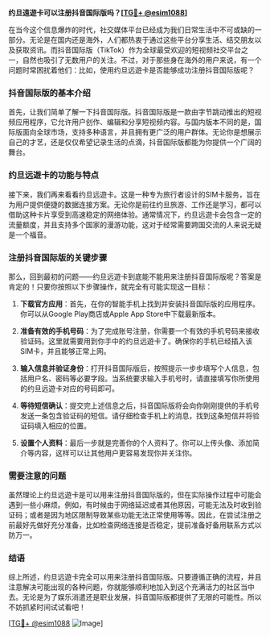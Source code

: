 **约旦遠遊卡可以注册抖音国际版吗？[[TG💪+ @esim1088](https://t.me/s/esim1088)]**

在当今这个信息爆炸的时代，社交媒体平台已经成为我们日常生活中不可或缺的一部分。无论是在国内还是海外，人们都热衷于通过这些平台分享生活、结交朋友以及获取资讯。而抖音国际版（TikTok）作为全球最受欢迎的短视频社交平台之一，自然也吸引了无数用户的关注。不过，对于那些身在海外的用户来说，有一个问题时常困扰着他们：比如，使用约旦远遊卡是否能够成功注册抖音国际版呢？

### 抖音国际版的基本介绍

首先，让我们简单了解一下抖音国际版。抖音国际版是一款由字节跳动推出的短视频应用程序，它允许用户创作、编辑和分享短视频内容。与国内版本不同的是，国际版面向全球市场，支持多种语言，并且拥有更广泛的用户群体。无论你是想展示自己的才艺，还是仅仅希望记录生活的点滴，抖音国际版都能为你提供一个广阔的舞台。

### 约旦远遊卡的功能与特点

接下来，我们再来看看约旦远遊卡。这是一种专为旅行者设计的SIM卡服务，旨在为用户提供便捷的数据连接方案。无论你是前往约旦旅游、工作还是学习，都可以借助这种卡片享受到高速稳定的网络体验。通常情况下，约旦远遊卡会包含一定的流量额度，并且支持多个国家的漫游功能，这对于经常需要跨国交流的人来说无疑是一个福音。

### 注册抖音国际版的关键步骤

那么，回到最初的问题——约旦远遊卡到底能不能用来注册抖音国际版呢？答案是肯定的！只要你按照以下步骤操作，就完全有可能实现这一目标：

1. **下载官方应用**：首先，在你的智能手机上找到并安装抖音国际版的应用程序。你可以从Google Play商店或Apple App Store中下载最新版本。
   
2. **准备有效的手机号码**：为了完成账号注册，你需要一个有效的手机号码来接收验证码。这里就需要用到你手中的约旦远遊卡了。确保你的手机已经插入该SIM卡，并且能够正常上网。

3. **输入信息并验证身份**：打开抖音国际版后，按照提示一步步填写个人信息，包括用户名、密码等必要字段。当系统要求输入手机号时，请直接填写你所使用的约旦远遊卡对应的号码即可。

4. **等待短信确认**：提交完上述信息之后，抖音国际版将会向你刚刚提供的手机号发送一条包含验证码的短信。请仔细检查手机上的消息，找到这条短信并将验证码填入相应的位置。

5. **设置个人资料**：最后一步就是完善你的个人资料了。你可以上传头像、添加简介等内容，这样可以让其他用户更容易发现你并关注你。

### 需要注意的问题

虽然理论上约旦远遊卡是可以用来注册抖音国际版的，但在实际操作过程中可能会遇到一些小麻烦。例如，有时候由于网络延迟或者其他原因，可能无法及时收到验证码；或者是因为地区限制导致某些功能无法正常使用等等。因此，在尝试注册之前最好先做好充分准备，比如检查网络连接是否稳定，提前准备好备用联系方式以防万一。

### 结语

综上所述，约旦远遊卡完全可以用来注册抖音国际版。只要遵循正确的流程，并且注意解决可能出现的各种问题，你就能够顺利地加入到这个充满活力的社区当中去。无论是为了娱乐消遣还是职业发展，抖音国际版都提供了无限的可能性。所以不妨抓紧时间试试看吧！

[[TG💪+ @esim1088](https://t.me/s/esim1088) ![Image](https://i.postimg.cc/4NQfJmqS/Snipaste-2025-05-13-00-14-12.png)]